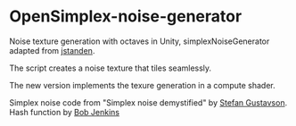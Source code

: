 # OpenSimplex-noise-generator

Noise texture generation with octaves in Unity, simplexNoiseGenerator adapted from [jstanden](https://gist.github.com/jstanden/1489447). 

The script creates a noise texture that tiles seamlessly.

The new version implements the texure generation in a compute shader. 

Simplex noise code from "Simplex noise demystified" by [Stefan Gustavson](https://muugumuugu.github.io/bOOkshelF/generative%20art/simplexnoise.pdf).
Hash function by [Bob Jenkins](https://burtleburtle.net/bob/hash/integer.html)
